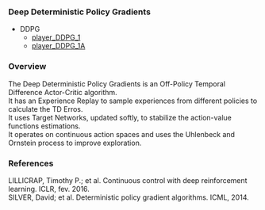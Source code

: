 ### Deep Deterministic Policy Gradients

- DDPG  
	- [player_DDPG_1](../learning/players_reinforcement/player_DDPG_1.py)
	- [player_DDPG_1A](../learning/players_reinforcement/player_DDPG_1A.py)

### Overview

The Deep Deterministic Policy Gradients is an Off-Policy Temporal Difference Actor-Critic algorithm.  
It has an Experience Replay to sample experiences from different policies to calculate the TD Erros.  
It uses Target Networks, updated softly, to stabilize the action-value functions estimations.  
It operates on continuous action spaces and uses the Uhlenbeck and Ornstein process to improve exploration.  

### References

LILLICRAP, Timothy P.; et al. Continuous control with deep reinforcement learning. ICLR, fev. 2016.  
SILVER, David; et al. Deterministic policy gradient algorithms. ICML, 2014.  
